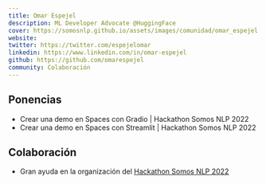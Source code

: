 ```yaml
---
title: Omar Espejel
description: ML Developer Advocate @HuggingFace  
cover: https://somosnlp.github.io/assets/images/comunidad/omar_espejel.jpg
website: 
twitter: https://twitter.com/espejelomar
linkedin: https://www.linkedin.com/in/omar-espejel
github: https://github.com/omarespejel
community: Colaboración
---
```


## Ponencias

- Crear una demo en Spaces con Gradio | Hackathon Somos NLP 2022
- Crear una demo en Spaces con Streamlit | Hackathon Somos NLP 2022

## Colaboración

- Gran ayuda en la organización del [Hackathon Somos NLP 2022](https://somosnlp.org/blog/hackathon-2022)
